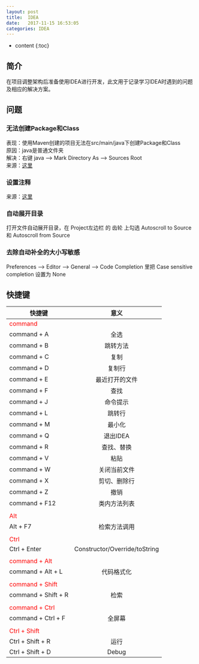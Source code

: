 ```yaml
---
layout: post
title:  IDEA
date:   2017-11-15 16:53:05
categories: IDEA
---
```


* content
{:toc}

## 简介

在项目调整架构后准备使用IDEA进行开发，此文用于记录学习IDEA时遇到的问题及相应的解决方案。

## 问题

### 无法创建Package和Class

表现：使用Maven创建的项目无法在src/main/java下创建Package和Class  
原因：java是普通文件夹  
解决：右键 java --> Mark Directory As --> Sources Root  
来源：[这里](http://blog.csdn.net/qq_24949727/article/details/52097838)

### 设置注释

来源：[这里](http://blog.csdn.net/u013412790/article/details/52807102)

### 自动展开目录

打开文件自动展开目录，在 Project左边栏 的 齿轮 上勾选 Autoscroll to Source 和 Autoscroll from Source 

### 去除自动补全的大小写敏感

Preferences --> Editor --> General --> Code Completion 里把 Case sensitive completion 设置为 None

## 快捷键

| 快捷键	|	意义 |
| --------|:----:|
|<font color="red">command</font>|
| command + A	|	全选 |
| command + B	|	跳转方法 |
| command + C	|	复制 |
| command + D	|	复制行 |
| command + E	|	最近打开的文件 |
| command + F	|	查找 |
| command + J	|	命令提示 |
| command + L	|	跳转行 |
| command + M	|	最小化 |
| command + Q	|	退出IDEA |
| command + R	|	查找、替换 |
| command + V	|	粘贴 |
| command + W	|	关闭当前文件 |
| command + X	|	剪切、删除行 |
| command + Z	|	撤销 |
| command + F12	|	类内方法列表 |
|	|	|
|<font color="red">Alt</font>|
| Alt + F7	|	检索方法调用 |
|	|	|
|<font color="red">Ctrl</font>|
| Ctrl + Enter	|	Constructor/Override/toString |
|	|	|
|<font color="red">command + Alt</font>|
| command + Alt + L	|	代码格式化 |
|	|	|
|<font color="red">command + Shift</font>|
| command + Shift + R	|	检索 |
|	|	|
|<font color="red">command + Ctrl</font>|
| command + Ctrl + F	|	全屏幕 |
|	|	|
|<font color="red">Ctrl + Shift</font>|
| Ctrl + Shift + R	|	运行 |
| Ctrl + Shift + D	|	Debug |